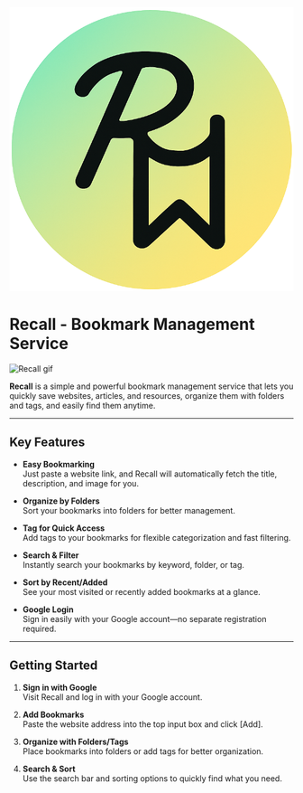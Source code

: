 ![Recall Logo](./public/recall-circle.png)

# Recall - Bookmark Management Service

![Recall gif](./public/recall.gif)

**Recall** is a simple and powerful bookmark management service that lets you quickly save websites, articles, and resources, organize them with folders and tags, and easily find them anytime.

---

## Key Features

- **Easy Bookmarking**  
  Just paste a website link, and Recall will automatically fetch the title, description, and image for you.

- **Organize by Folders**  
  Sort your bookmarks into folders for better management.

- **Tag for Quick Access**  
  Add tags to your bookmarks for flexible categorization and fast filtering.

- **Search & Filter**  
  Instantly search your bookmarks by keyword, folder, or tag.

- **Sort by Recent/Added**  
  See your most visited or recently added bookmarks at a glance.

- **Google Login**  
  Sign in easily with your Google account—no separate registration required.

---

## Getting Started

1. **Sign in with Google**  
   Visit Recall and log in with your Google account.

2. **Add Bookmarks**  
   Paste the website address into the top input box and click [Add].

3. **Organize with Folders/Tags**  
   Place bookmarks into folders or add tags for better organization.

4. **Search & Sort**  
   Use the search bar and sorting options to quickly find what you need.
